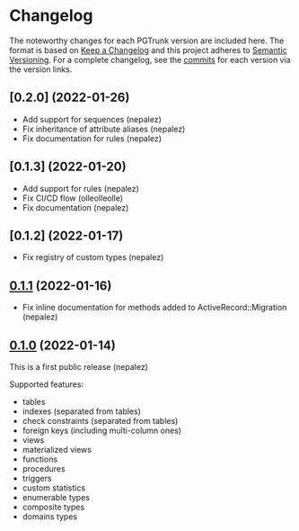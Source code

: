 # Changelog

The noteworthy changes for each PGTrunk version are included here.
The format is based on [Keep a Changelog] and this project adheres to [Semantic Versioning].
For a complete changelog, see the [commits] for each version via the version links.

## [0.2.0] (2022-01-26)

* Add support for sequences (nepalez)
* Fix inheritance of attribute aliases (nepalez)
* Fix documentation for rules (nepalez)

## [0.1.3] (2022-01-20)

* Add support for rules (nepalez)
* Fix CI/CD flow (olleolleolle)
* Fix documentation (nepalez)

## [0.1.2] (2022-01-17)

* Fix registry of custom types (nepalez)

## [0.1.1] (2022-01-16)

* Fix inline documentation for methods added to ActiveRecord::Migration (nepalez)

## [0.1.0] (2022-01-14)

This is a first public release (nepalez)

Supported features:

- tables
- indexes (separated from tables)
- check constraints (separated from tables)
- foreign keys (including multi-column ones)
- views
- materialized views
- functions
- procedures
- triggers
- custom statistics
- enumerable types
- composite types
- domains types

[0.1.1]: https://github.com/nepalez/pg_trunk/releases/tag/v0.1.1
[0.1.0]: https://github.com/nepalez/pg_trunk/releases/tag/v0.1.0

[Keep a Changelog]: http://keepachangelog.com/
[Semantic Versioning]: http://semver.org/
[commits]: https://github.com/nepalez/pg_trunk/commits/master
